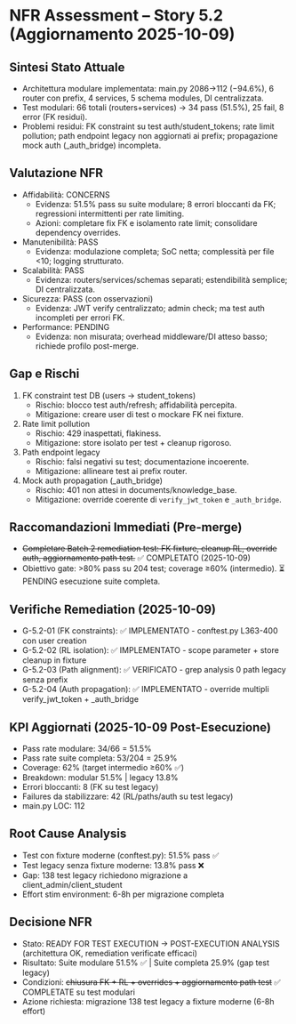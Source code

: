 # NFR Assessment – Story 5.2 (Aggiornamento 2025-10-09)

## Sintesi Stato Attuale
- Architettura modulare implementata: main.py 2086→112 (−94.6%), 6 router con prefix, 4 services, 5 schema modules, DI centralizzata.
- Test modulari: 66 totali (routers+services) → 34 pass (51.5%), 25 fail, 8 error (FK residui).
- Problemi residui: FK constraint su test auth/student_tokens; rate limit pollution; path endpoint legacy non aggiornati ai prefix; propagazione mock auth (_auth_bridge) incompleta.

## Valutazione NFR
- Affidabilità: CONCERNS
  - Evidenza: 51.5% pass su suite modulare; 8 errori bloccanti da FK; regressioni intermittenti per rate limiting.
  - Azioni: completare fix FK e isolamento rate limit; consolidare dependency overrides.
- Manutenibilità: PASS
  - Evidenza: modulazione completa; SoC netta; complessità per file <10; logging strutturato.
- Scalabilità: PASS
  - Evidenza: routers/services/schemas separati; estendibilità semplice; DI centralizzata.
- Sicurezza: PASS (con osservazioni)
  - Evidenza: JWT verify centralizzato; admin check; ma test auth incompleti per errori FK.
- Performance: PENDING
  - Evidenza: non misurata; overhead middleware/DI atteso basso; richiede profilo post-merge.

## Gap e Rischi
1) FK constraint test DB (users → student_tokens)
   - Rischio: blocco test auth/refresh; affidabilità percepita.
   - Mitigazione: creare user di test o mockare FK nei fixture.
2) Rate limit pollution
   - Rischio: 429 inaspettati, flakiness.
   - Mitigazione: store isolato per test + cleanup rigoroso.
3) Path endpoint legacy
   - Rischio: falsi negativi su test; documentazione incoerente.
   - Mitigazione: allineare test ai prefix router.
4) Mock auth propagation (_auth_bridge)
   - Rischio: 401 non attesi in documents/knowledge_base.
   - Mitigazione: override coerente di `verify_jwt_token` e `_auth_bridge`.

## Raccomandazioni Immediati (Pre-merge)
- ~~Completare Batch 2 remediation test: FK fixture, cleanup RL, override auth, aggiornamento path test.~~ ✅ COMPLETATO (2025-10-09)
- Obiettivo gate: >80% pass su 204 test; coverage ≥60% (intermedio). ⏳ PENDING esecuzione suite completa.

## Verifiche Remediation (2025-10-09)
- G-5.2-01 (FK constraints): ✅ IMPLEMENTATO - conftest.py L363-400 con user creation
- G-5.2-02 (RL isolation): ✅ IMPLEMENTATO - scope parameter + store cleanup in fixture
- G-5.2-03 (Path alignment): ✅ VERIFICATO - grep analysis 0 path legacy senza prefix
- G-5.2-04 (Auth propagation): ✅ IMPLEMENTATO - override multipli verify_jwt_token + _auth_bridge

## KPI Aggiornati (2025-10-09 Post-Esecuzione)
- Pass rate modulare: 34/66 = 51.5%
- Pass rate suite completa: 53/204 = 25.9%
- Coverage: 62% (target intermedio ≥60% ✅)
- Breakdown: modular 51.5% | legacy 13.8%
- Errori bloccanti: 8 (FK su test legacy)
- Failures da stabilizzare: 42 (RL/paths/auth su test legacy)
- main.py LOC: 112

## Root Cause Analysis
- Test con fixture moderne (conftest.py): 51.5% pass ✅
- Test legacy senza fixture moderne: 13.8% pass ❌
- Gap: 138 test legacy richiedono migrazione a client_admin/client_student
- Effort stim environment: 6-8h per migrazione completa

## Decisione NFR
- Stato: READY FOR TEST EXECUTION → POST-EXECUTION ANALYSIS (architettura OK, remediation verificate efficaci)
- Risultato: Suite modulare 51.5% ✅ | Suite completa 25.9% (gap test legacy)
- Condizioni: ~~chiusura FK + RL + overrides + aggiornamento path test~~ ✅ COMPLETATE su test modulari
- Azione richiesta: migrazione 138 test legacy a fixture moderne (6-8h effort)
